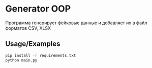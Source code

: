 # Generator OOP

Программа генерирует фейковые данные и добавляет их в файл форматов CSV, XLSX

## Usage/Examples

```bash
pip install -r requirements.txt
python main.py
```